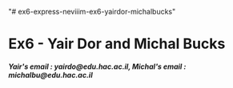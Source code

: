 "# ex6-express-neviiim-ex6-yairdor-michalbucks" 
<h1>Ex6 - Yair Dor and Michal Bucks</h1>
<h5>Yair's email : yairdo@edu.hac.ac.il, Michal's email : michalbu@edu.hac.ac.il</h5>